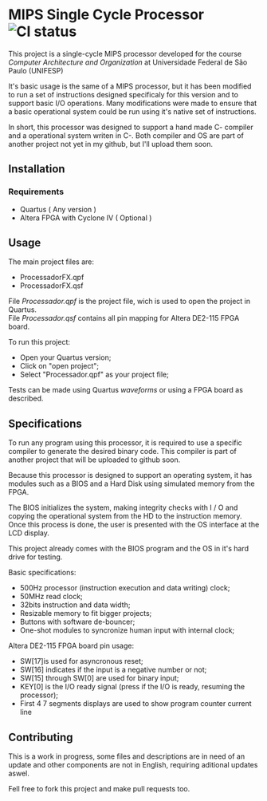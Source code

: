 
# MIPS Single Cycle Processor ![CI status](https://img.shields.io/badge/build-passing-brightgreen.svg)

This project is a single-cycle MIPS processor developed for the course *Computer Architecture and Organization* at Universidade Federal de São Paulo (UNIFESP)

It's basic usage is the same of a MIPS processor, but it has been modified to run a set of instructions designed specificaly for this version and to support basic I/O operations. Many modifications were made to ensure that a basic operational system could be run using it's native set of instructions.

In short, this processor was designed to support a hand made C- compiler and a operational system writen in C-. Both compiler and OS are part of another project not yet in my github, but I'll upload them soon. 

## Installation

### Requirements
* Quartus ( Any version )
* Altera FPGA with Cyclone IV ( Optional )

## Usage

The main project files are:

- ProcessadorFX.qpf
- ProcessadorFX.qsf

File *Processador.qpf* is the project file, wich is used to open the project in Quartus.  
File *Processador.qsf* contains all pin mapping for Altera DE2-115 FPGA board.  

To run this project:

- Open your Quartus version;
- Click on "open project";
- Select "Processador.qpf" as your project file;

Tests can be made using Quartus *waveforms* or using a FPGA board as described.

## Specifications

To run any program using this processor, it is required to use a specific compiler to generate the desired binary code. This compiler is part of another project that will be uploaded to github soon.

Because this processor is designed to support an operating system, it has modules such as a BIOS and a Hard Disk using simulated memory from the FPGA.

The BIOS initializes the system, making integrity checks with I / O and copying the operational system from the HD to the instruction memory. Once this process is done, the user is presented with the OS interface at the LCD display.

This project already comes with the BIOS program and the OS in it's hard drive for testing.

Basic specifications:

- 500Hz processor (instruction execution and data writing) clock;
- 50MHz read clock;
- 32bits instruction and data width;
- Resizable memory to fit bigger projects;
- Buttons with software de-bouncer;
- One-shot modules to syncronize human input with internal clock;

Altera DE2-115 FPGA board pin usage:

- SW[17]is used for asyncronous reset;
- SW[16] indicates if the input is a negative number or not;
- SW[15] through SW[0] are used for binary input;
- KEY[0] is the I/O ready signal (press if the I/O is ready, resuming the processor);
- First 4 7 segments displays are used to show program counter current line

## Contributing
This is a work in progress, some files and descriptions are in need of an update and other components are not in English, requiring aditional updates aswel.

Fell free to fork this project and make pull requests too. 

